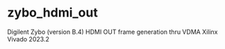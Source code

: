 # zybo_hdmi_out
Digilent Zybo (version B.4) HDMI OUT frame generation thru VDMA Xilinx Vivado 2023.2
